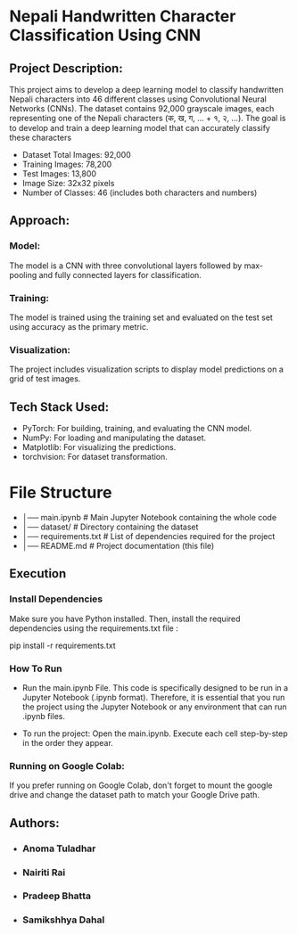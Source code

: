 # Nepali Handwritten Character Classification Using CNN

## Project Description:
This project aims to develop a deep learning model to classify handwritten Nepali characters into 46 different classes using Convolutional Neural Networks (CNNs). The dataset contains 92,000 grayscale images, each representing one of the Nepali characters (क, ख, ग, ... + १, २, ...). The goal is to develop and train a deep learning model that can accurately classify these characters

- Dataset Total Images: 92,000 
- Training Images: 78,200 
- Test Images: 13,800 
- Image Size: 32x32 pixels 
- Number of Classes: 46 (includes both characters and numbers)

## Approach: 
### Model:
The model is a CNN with three convolutional layers followed by max-pooling and fully connected layers for classification. 
### Training: 
The model is trained using the training set and evaluated on the test set using accuracy as the primary metric. 
### Visualization: 
The project includes visualization scripts to display model predictions on a grid of test images.

## Tech Stack Used: 
- PyTorch: For building, training, and evaluating the CNN model. 
- NumPy: For loading and manipulating the dataset.
- Matplotlib: For visualizing the predictions. 
- torchvision: For dataset transformation.

# File Structure
- │── main.ipynb # Main Jupyter Notebook containing the whole code
- │── dataset/ # Directory containing the dataset 
- │── requirements.txt # List of dependencies required for the project
- │── README.md # Project documentation (this file)

## Execution
### Install Dependencies
 Make sure you have Python installed. Then, install the required dependencies using the requirements.txt file :

pip install -r requirements.txt

### How To Run
- Run the main.ipynb File.
This code is specifically designed to be run in a Jupyter Notebook (.ipynb format). Therefore, it is essential that you run the project using the Jupyter Notebook or any environment that can run .ipynb files.

- To run the project: Open the main.ipynb. Execute each cell step-by-step in the order they appear.

### Running on Google Colab:
If you prefer running on Google Colab, don't forget to mount the google drive and change the dataset path to match your Google Drive path.

## Authors: 
- ### Anoma Tuladhar
- ### Nairiti Rai
- ### Pradeep Bhatta 
- ### Samikshhya Dahal
